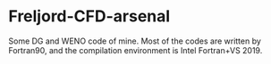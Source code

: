 # Freljord-CFD-arsenal
Some DG and WENO code of mine. Most of the codes are written by Fortran90, and the compilation environment is Intel Fortran+VS 2019.
